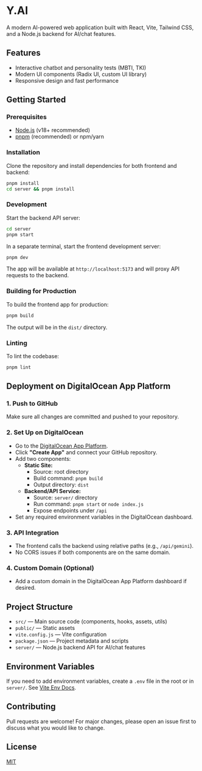 # Y.AI

A modern AI-powered web application built with React, Vite, Tailwind CSS, and a Node.js backend for AI/chat features.

## Features
- Interactive chatbot and personality tests (MBTI, TKI)
- Modern UI components (Radix UI, custom UI library)
- Responsive design and fast performance

## Getting Started

### Prerequisites
- [Node.js](https://nodejs.org/) (v18+ recommended)
- [pnpm](https://pnpm.io/) (recommended) or npm/yarn

### Installation
Clone the repository and install dependencies for both frontend and backend:

```bash
pnpm install
cd server && pnpm install
```

### Development
Start the backend API server:

```bash
cd server
pnpm start
```

In a separate terminal, start the frontend development server:

```bash
pnpm dev
```

The app will be available at `http://localhost:5173` and will proxy API requests to the backend.

### Building for Production
To build the frontend app for production:

```bash
pnpm build
```

The output will be in the `dist/` directory.

### Linting
To lint the codebase:

```bash
pnpm lint
```

## Deployment on DigitalOcean App Platform

### 1. Push to GitHub
Make sure all changes are committed and pushed to your repository.

### 2. Set Up on DigitalOcean
- Go to the [DigitalOcean App Platform](https://cloud.digitalocean.com/apps).
- Click **"Create App"** and connect your GitHub repository.
- Add two components:
  - **Static Site:**
    - Source: root directory
    - Build command: `pnpm build`
    - Output directory: `dist`
  - **Backend/API Service:**
    - Source: `server/` directory
    - Run command: `pnpm start` or `node index.js`
    - Expose endpoints under `/api`
- Set any required environment variables in the DigitalOcean dashboard.

### 3. API Integration
- The frontend calls the backend using relative paths (e.g., `/api/gemini`).
- No CORS issues if both components are on the same domain.

### 4. Custom Domain (Optional)
- Add a custom domain in the DigitalOcean App Platform dashboard if desired.

## Project Structure
- `src/` — Main source code (components, hooks, assets, utils)
- `public/` — Static assets
- `vite.config.js` — Vite configuration
- `package.json` — Project metadata and scripts
- `server/` — Node.js backend API for AI/chat features

## Environment Variables
If you need to add environment variables, create a `.env` file in the root or in `server/`. See [Vite Env Docs](https://vitejs.dev/guide/env-and-mode.html).

## Contributing
Pull requests are welcome! For major changes, please open an issue first to discuss what you would like to change.

## License
[MIT](LICENSE)

